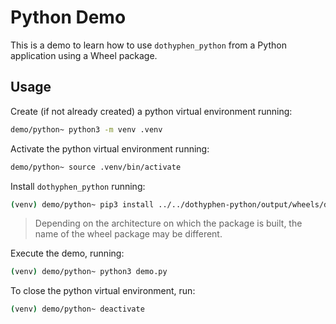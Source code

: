 # Python Demo

This is a demo to learn how to use `dothyphen_python` from a Python application using a Wheel package.

## Usage

Create (if not already created) a python virtual environment running:

```bash
demo/python~ python3 -m venv .venv
```

Activate the python virtual environment running:

```bash
demo/python~ source .venv/bin/activate
```

Install `dothyphen_python` running:

```bash
(venv) demo/python~ pip3 install ../../dothyphen-python/output/wheels/dothyphen_python-0.2.0-cp38-abi3-linux_x86_64.whl
```

> Depending on the architecture on which the package is built, the name of the wheel package may be different.

Execute the demo, running:

```bash
(venv) demo/python~ python3 demo.py
```

To close the python virtual environment, run:

```bash
(venv) demo/python~ deactivate
```

